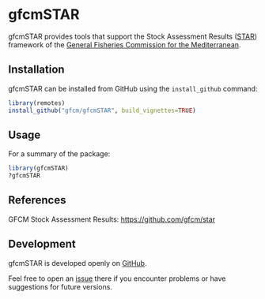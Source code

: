 gfcmSTAR
========

gfcmSTAR provides tools that support the Stock Assessment Results
([STAR](https://github.com/gfcm/star)) framework of the [General Fisheries
Commission for the Mediterranean](http://www.fao.org/gfcm/en/).

Installation
------------

gfcmSTAR can be installed from GitHub using the `install_github` command:

```R
library(remotes)
install_github("gfcm/gfcmSTAR", build_vignettes=TRUE)
```

Usage
-----

For a summary of the package:

```R
library(gfcmSTAR)
?gfcmSTAR
```

References
----------

GFCM Stock Assessment Results: https://github.com/gfcm/star

Development
-----------

gfcmSTAR is developed openly on [GitHub](https://github.com/gfcm/gfcmSTAR).

Feel free to open an [issue](https://github.com/gfcm/gfcmSTAR/issues) there if
you encounter problems or have suggestions for future versions.

